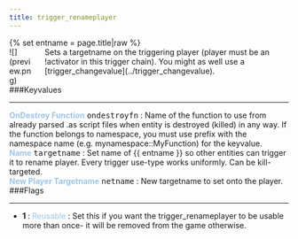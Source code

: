 ```yaml
---
title: trigger_renameplayer
---
```

<div>{% set entname = page.title|raw %}</div>
<div class="container previewimg">
<div class="columns">
<div class="imagepadding column col-auto" markdown="1">![](preview.png)</div>
<div class="column entityentry" markdown="1">Sets a targetname on the triggering player (player must be an !activator in this trigger chain). You might as well use a [trigger_changevalue](../trigger_changevalue).</div>
</div>
</div>
###Keyvalues
<hr>
<div class="entityentry" markdown="1">
<span style="color:#9fc5e8;"><b>OnDestroy Function</b></span> <kbd  class="tooltip" data-tooltip="string">ondestroyfn</kbd> :
Name of the function to use from already parsed .as script files when entity is destroyed (killed) in any way. If the function belongs to namespace, you must use prefix with the namespace name (e.g. mynamespace::MyFunction) for the keyvalue.
</div>
<div class="entityentry" markdown="1">
<span style="color:#9fc5e8;"><b>Name</b></span> <kbd  class="tooltip" data-tooltip="target_source">targetname</kbd> :
Set name of {{ entname }} so other entities can trigger it to rename player. Every trigger use-type works uniformly. Can be kill-targeted.
</div>
<div class="entityentry" markdown="1">
<span style="color:#9fc5e8;"><b>New Player Targetname</b></span> <kbd  class="tooltip" data-tooltip="String">netname</kbd> :
New targetname to set onto the player.
</div>
###Flags
<hr>
<div class="entityflags">
<ul>
<li class="imagepadding" markdown="1"><b>1 </b> : <span style="color:#9fc5e8;">Reusable</span> : Set this if you want the trigger_renameplayer to be usable more than once- it will be removed from the game otherwise.</li>
</ul>
</div>
